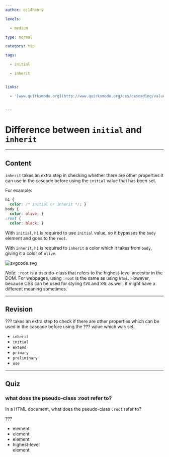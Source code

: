 ```yaml
---
author: oj14henry

levels:

  - medium

type: normal

category: tip

tags:

  - initial

  - inherit


links:

  - '[www.quirksmode.org](http://www.quirksmode.org/css/cascading/values.html){website}'


---
```


# Difference between `initial` and `inherit`

---
## Content

`inherit` takes an extra step in checking whether there are other properties it can use in the cascade before using the `initial` value that has been set.

For example:

```css
h1 {
  color: /* initial or inherit */; }
body {
  color: olive; }
:root {
  color: black; }
```
With `initial`, `h1` is required to use `initial` value, so it bypasses the `body` element and goes to the `root`.

With `inherit`, `h1` is required to `inherit` a color which it takes from `body`, giving it a color of `olive`.

![svgcode.svg](%3C?xml%20version=%221.0%22%20encoding=%22UTF-8%22%20standalone=%22no%22?%3E%0D%0A%3Csvg%20width=%22100%25%22%20height=%22auto%22%20viewBox=%220%200%20800%20300%22%20%20preserveAspectRatio=%22xMidYMid%20meet%22%20xmlns=%22http://www.w3.org/2000/svg%22%3E%0D%0A%3Cg%3E%0D%0A%09%3Crect%20x=%220%22%20y=%220%22%20width=%22800px%22%20height=%22300px%22%20fill=%22#596193%22%20/%3E%0D%0A%3C/g%3E%0D%0A%3Cg%3E%0D%0A%09%3Crect%20x=%22100px%22%20y=%2275px%22%20width=%22250px%22%20height=%22150px%22%20fill=%22#fff%22%20/%3E%0D%0A%09%3Ctext%20x=%22120px%22%20y=%22163px%22%20style=%22font-size:40px;font-family:'Roboto',sans-serif%22%3Ecolor:%20initial%3C/text%3E%0D%0A%3C/g%3E%0D%0A%3Cg%3E%09%0D%0A%09%3Crect%20x=%22450px%22%20y=%2275px%22%20width=%22250px%22%20height=%22150px%22%20fill=%22#fff%22%20/%3E%0D%0A%09%3Ctext%20x=%22465px%22%20y=%22163px%22%20fill=%22olive%22%20style=%22font-size:40px;font-family:'Roboto',sans-serif%22%3Ecolor:%20inherit%3C/text%3E%0D%0A%3C/g%3E%0D%0A%3C/svg%3E)

*Note*: `:root` is a pseudo-class that refers to the highest-level ancestor in the DOM. For webpages, using `:root` is the same as using `html`. However, because CSS can be used for styling `SVG` and `XML` as well, it might have a different meaning sometimes.

---
## Revision

??? takes an extra step to check if there are other properties which can be used in the cascade before using the ??? value which was set.


* `inherit`
* `initial`
* `extend`
* `primary`
* `preliminary`
* `use`

---
## Quiz
### what does the pseudo-class :root refer to?


In a HTML document, what does the pseudo-class `:root` refer to?


 ???

* <html> element
* <body> element
* <root> element
* highest-level <div> element
